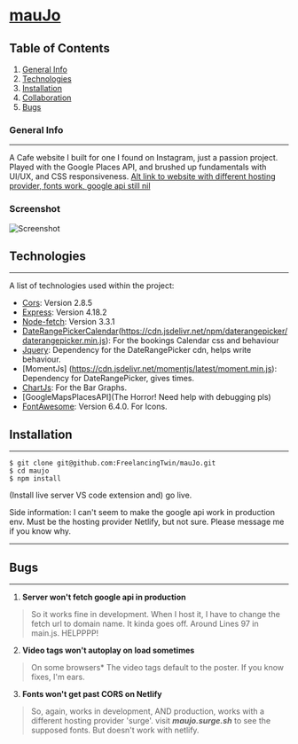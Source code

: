# [mauJo](https://maujo.netlify.app/)
## Table of Contents
1. [General Info](#general-info)
2. [Technologies](#technologies)
3. [Installation](#installation)
4. [Collaboration](#collaboration)
5. [Bugs](#bugs)
### General Info
***
A Cafe website I built for one I found on Instagram, just a passion project. Played with the Google Places API, and brushed up fundamentals with UI/UX, and CSS responsiveness.
[Alt link to website with different hosting provider, fonts work, google api still nil](http://maujo.surge.sh) 
### Screenshot
![Screenshot](https://github.com/FreelancingTwin/mauJo/blob/main/assets/screenshot.png)
## Technologies
***
A list of technologies used within the project:
* [Cors](https://www.npmjs.com/package/cors): Version 2.8.5 
* [Express](https://www.npmjs.com/package/express): Version 4.18.2
* [Node-fetch](https://www.npmjs.com/package/node-fetch): Version 3.3.1
* [DateRangePickerCalendar](https://cdn.jsdelivr.net/npm/daterangepicker/daterangepicker.css)(https://cdn.jsdelivr.net/npm/daterangepicker/daterangepicker.min.js): For the bookings Calendar css and behaviour
* [Jquery](https://cdn.jsdelivr.net/jquery/latest/jquery.min.js): Dependency for the DateRangePicker cdn, helps write behaviour.
* [MomentJs] (https://cdn.jsdelivr.net/momentjs/latest/moment.min.js): Dependency for DateRangePicker, gives times.
* [ChartJs](https://cdn.jsdelivr.net/npm/chart.js): For the Bar Graphs.
* [GoogleMapsPlacesAPI](The Horror! Need help with debugging pls) 
* [FontAwesome](https://cdnjs.cloudflare.com/ajax/libs/font-awesome/6.4.0/css/all.min.css): Version 6.4.0. For Icons. 
## Installation
*** 
```
$ git clone git@github.com:FreelancingTwin/mauJo.git 
$ cd maujo
$ npm install
```
(Install live server VS code extension and) go live.

Side information: I can't seem to make the google api work in production env. Must be the hosting provider Netlify, but not sure. Please message me if you know why.
<!-- ## Collaboration -->
***
<!-- Give instructions on how to collaborate with your project.
> Maybe you want to write a quote in this part. 
> Should it encompass several lines?
> This is how you do it. -->

## Bugs
***
1. **Server won't fetch google api in production**
>So it works fine in development. When I host it, I have to change the fetch url to domain name. It kinda goes off. Around Lines 97 in main.js. HELPPPP! 
2. __Video tags won't autoplay on load sometimes__ 
>On some browsers* The video tags default to the poster. If you know fixes, I'm ears.
3. **Fonts won't get past CORS on Netlify**
>So, again, works in development, AND production, works with a different hosting provider 'surge'. visit ***maujo.surge.sh*** to see the supposed fonts. But doesn't work with netlify.
